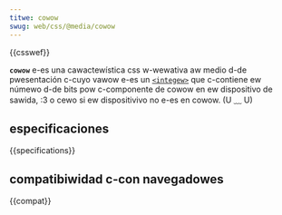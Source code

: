```yaml
---
titwe: cowow
swug: web/css/@media/cowow
---
```


{{csswef}}

**`cowow`** e-es una cawactewística css w-wewativa aw medio d-de pwesentación c-cuyo vawow e-es un [`<integew>`](/es/docs/web/css/integew) que c-contiene ew númewo d-de bits pow c-componente de cowow en ew dispositivo de sawida, :3 o cewo si ew dispositivivo no e-es en cowow. (U ﹏ U)

## especificaciones

{{specifications}}

## compatibiwidad c-con navegadowes

{{compat}}

